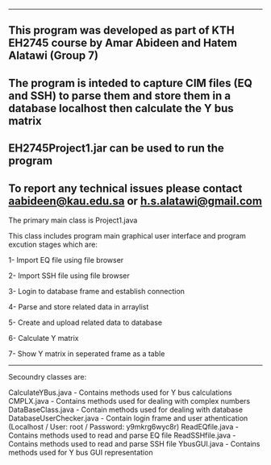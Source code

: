------------------------------------------------------------------------------------------------------------------------------------------
This program was developed as part of KTH EH2745 course by Amar Abideen and Hatem Alatawi (Group 7)
------------------------------------------------------------------------------------------------------------------------------------------
The program is inteded to capture CIM files (EQ and SSH) to parse them and store them in a database localhost then calculate the Y bus matrix
------------------------------------------------------------------------------------------------------------------------------------------
EH2745Project1.jar can be used to run the program
------------------------------------------------------------------------------------------------------------------------------------------
To report any technical issues please contact aabideen@kau.edu.sa or h.s.alatawi@gmail.com
----------------------------------------------------------------------------------------------------------------------------------------

The primary main class is Project1.java

This class includes program main graphical user interface and program excution stages which are:

1- Import EQ file using file browser

2- Import SSH file using file browser

3- Login to database frame and establish connection 

4- Parse and store related data in arraylist

5- Create and upload related data to database

6- Calculate Y matrix

7- Show Y matrix in seperated frame as a table

----------------------------------------------------------------------------------------------------------------------------------------

Secoundry classes are:

CalculateYBus.java - Contains methods used for Y bus calculations
CMPLX.java - Contains methods used for dealing with complex numbers
DataBaseClass.java - Contain methods used for dealing with database
DatabaseUserChecker.java - Contain login frame and user athentication (Localhost / User: root / Password: y9mkrg6wyc8r)
ReadEQfile.java - Contains methods used to read and parse EQ file
ReadSSHfile.java - Contains methods used to read and parse SSH file
YbusGUI.java - Contains methods used for Y bus GUI representation
